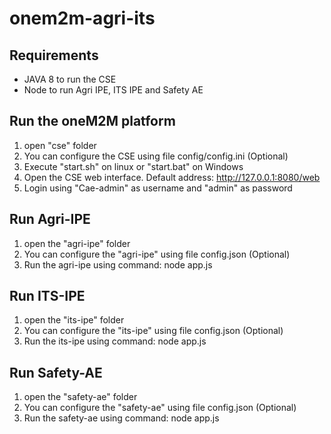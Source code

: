 # onem2m-agri-its

## Requirements
* JAVA 8 to run the CSE
* Node to run Agri IPE, ITS IPE and Safety AE

## Run the oneM2M platform
1. open "cse" folder
2. You can configure the CSE using file config/config.ini (Optional)
3. Execute "start.sh" on linux or "start.bat" on Windows
4. Open the CSE web interface. Default address: http://127.0.0.1:8080/web
5. Login using "Cae-admin" as username and "admin" as password

## Run Agri-IPE
1. open the "agri-ipe" folder
2. You can configure the "agri-ipe" using file config.json (Optional)
3. Run the agri-ipe using command: node app.js

## Run ITS-IPE
1. open the "its-ipe" folder
2. You can configure the "its-ipe" using file config.json (Optional)
3. Run the its-ipe using command: node app.js

## Run Safety-AE
1. open the "safety-ae" folder
2. You can configure the "safety-ae" using file config.json (Optional)
3. Run the safety-ae using command: node app.js
